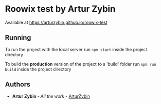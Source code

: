 # Roowix test by Artur Zybin

Available at https://arturzybin.github.io/roowix-test

## Running

To run the project with the local server run ```npm start``` inside the project directory

To build the **production** version of the project to a 'build' folder run ```npm run build``` inside the project directory

## Authors

* **Artur Zybin** - *All the work* - [ArturZybin](https://github.com/ArturZybin)